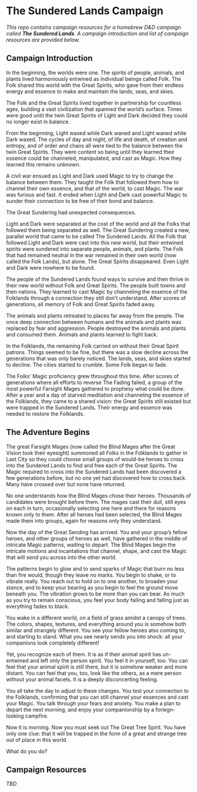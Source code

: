 # The Sundered Lands Campaign
_This repo contains campaign resources for a homebrew D&D campaign called **The Sundered Lands**. A campaign introduction and list of campaign resources are provided below._

## Campaign Introduction
In the beginning, the worlds were one. The spirits of people, animals, and plants lived harmoniously entwined as individual beings called Folk. The Folk shared this world with the Great Spirits, who gave from their endless energy and essence to make and maintain the lands, seas, and skies.

The Folk and the Great Spirits lived together in partnership for countless ages, building a vast civilization that spanned the world’s surface. Times were good until the twin Great Spirits of Light and Dark decided they could no longer exist in balance. 

From the beginning, Light waxed while Dark waned and Light waned while Dark waxed. The cycles of day and night, of life and death, of creation and entropy, and of order and chaos all were tied to the balance between the twin Great Spirits. They were content so being until they learned their essence could be channeled, manipulated, and cast as Magic. How they learned this remains unknown.

A civil war ensued as Light and Dark used Magic to try to change the balance between them. They taught the Folk that followed them how to channel their own essence, and that of the world, to cast Magic. The war was furious and fast. It ended when Light and Dark cast powerful Magic to sunder their connection to be free of their bond and balance. 

The Great Sundering had unexpected consequences. 

Light and Dark were separated at the cost of the world and all the Folks that followed them being separated as well. The Great Sundering created a new, parallel world that came to be called The Sundered Lands. All the Folk that followed Light and Dark were cast into this new world, but their entwined spirits were sundered into separate people, animals, and plants. The Folk that had remained neutral in the war remained in their own world (now called the Folk Lands), but alone. The Great Spirits disappeared. Even Light and Dark were nowhere to be found.

The people of the Sundered Lands found ways to survive and then thrive in their new world without Folk and Great Spirits. The people built towns and then nations. They learned to cast Magic by channeling the essence of the Folklands through a connection they still don’t understand. After scores of generations, all memory of Folk and Great Spirits faded away. 

The animals and plants retreated to places far away from the people. The once deep connection between humans and the animals and plants was replaced by fear and aggression. People destroyed the animals and plants and consumed them. Animals and plants learned to fight back.

In the Folklands, the remaining Folk carried on without their Great Spirit patrons. Things seemed to be fine, but there was a slow decline across the generations that was only barely noticed. The lands, seas, and skies started to decline. The cities started to crumble. Some Folk began to fade.

The Folks’ Magic proficiency grew throughout this time. After scores of generations where all efforts to reverse The Fading failed, a group of the most powerful Farsight Mages gathered to prophesy what could be done. After a year and a day of starved meditation and channeling the essence of the Folklands, they came to a shared vision: the Great Spirits still existed but were trapped in the Sundered Lands. Their energy and essence was needed to restore the Folklands.

## The Adventure Begins
The great Farsight Mages (now called the Blind Mages after the Great Vision took their eyesight) summoned all Folks in the Folklands to gather in Last City so they could choose small groups of would-be heroes to cross into the Sundered Lands to find and free each of the Great Spirits. The Magic required to cross into the Sundered Lands had been discovered a few generations before, but no one yet had discovered how to cross back. Many have crossed over but none have returned.

No one understands how the Blind Mages chose their heroes. Thousands of candidates were brought before them. The mages cast their dull, still eyes on each in turn, occasionally selecting one here and there for reasons known only to them. After all heroes had been selected, the Blind Mages made them into groups, again for reasons only they understand.

Now the day of the Great Sending has arrived. You and your group’s fellow heroes, and other groups of heroes as well, have gathered in the middle of intricate Magic patterns, waiting to depart. The Blind Mages begin the intricate motions and incantations that channel, shape, and cast the Magic that will send you across into the other world.

The patterns begin to glow and to send sparks of Magic that burn no less than fire would, though they leave no marks. You begin to shake, or to vibrate really. You reach out to hold on to one another, to broaden your stance, and to keep your bearing as you begin to feel the ground move beneath you. The vibration grows to be more than you can bear. As much as you try to remain conscious, you feel your body failing and falling just as everything fades to black.



You wake in a different world, on a field of grass amidst a canopy of trees. The colors, shapes, textures, and everything around you is somehow both similar and strangely different. You see your fellow heroes also coming to, and starting to stand. What you see nearly sends you into shock: all your companions look completely different!

Yet, you recognize each of them. It is as if their animal spirit has un-entwined and left only the person spirit. You feel it in yourself, too. You can feel that your animal spirit is still there, but it is somehow weaker and more distant. You can feel that you, too, look like the others, as a mere person without your animal facets. It is a deeply disconcerting feeling.

You all take the day to adjust to these changes. You test your connection to the Folklands, confirming that you can still channel your essences and cast your Magic. You talk through your fears and anxiety. You make a plan to depart the next morning, and enjoy your companionship by a foriegn-looking campfire.

Now it is morning. Now you must seek out The Great Tree Spirit. You have only one clue: that it will be trapped in the form of a great and strange tree out of place in this world.

What do you do?

## Campaign Resources
_TBD_
